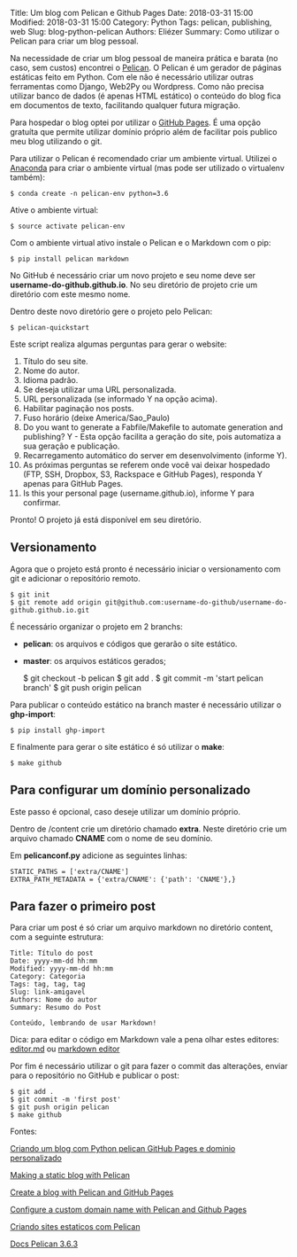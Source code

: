 Title: Um blog com Pelican e Github Pages
Date: 2018-03-31 15:00
Modified: 2018-03-31 15:00
Category: Python
Tags: pelican, publishing, web
Slug: blog-python-pelican
Authors: Eliézer
Summary: Como utilizar o Pelican para criar um blog pessoal.

Na necessidade de criar um blog pessoal de maneira prática e barata (no caso, sem custos) encontrei o [Pelican](http://docs.getpelican.com/en/stable/).
O Pelican é um gerador de páginas estáticas feito em Python. Com ele não é necessário utilizar outras ferramentas como Django, Web2Py ou Wordpress. Como não precisa utilizar banco de dados (é apenas HTML estático) o conteúdo do blog fica em documentos de texto, facilitando qualquer futura migração.

Para hospedar o blog optei por utilizar o [GitHub Pages](https://pages.github.com/). É uma opção gratuíta que permite utilizar domínio próprio além de facilitar pois publico meu blog utilizando o git.

Para utilizar o Pelican é recomendado criar um ambiente virtual. Utilizei o [Anaconda](https://www.anaconda.com/) para criar o ambiente virtual (mas pode ser utilizado o virtualenv também):

    $ conda create -n pelican-env python=3.6

Ative o ambiente virtual:

    $ source activate pelican-env

Com o ambiente virtual ativo instale o Pelican e o Markdown com o pip:

    $ pip install pelican markdown

No GitHub é necessário criar um novo projeto e seu nome deve ser **username-do-github.github.io**. No seu diretório de projeto crie um diretório com este mesmo nome.

Dentro deste novo diretório gere o projeto pelo Pelican:

    $ pelican-quickstart

Este script realiza algumas perguntas para gerar o website:

1. Título do seu site.
2. Nome do autor.
3. Idioma padrão.
4. Se deseja utilizar uma URL personalizada.
5. URL personalizada (se informado Y na opção acima).
6. Habilitar paginação nos posts.
7. Fuso horário (deixe America/Sao_Paulo)
8. Do you want to generate a Fabfile/Makefile to automate generation and publishing? Y - Esta opção facilita a geração do site, pois automatiza a sua geração e publicação.
9. Recarregamento automático do server em desenvolvimento (informe Y).
10. As próximas perguntas se referem onde você vai deixar hospedado (FTP, SSH, Dropbox, S3, Rackspace e GitHub Pages), responda Y apenas para GitHub Pages.
11. Is this your personal page (username.github.io), informe Y para confirmar.

Pronto! O projeto já está disponível em seu diretório.


## Versionamento

Agora que o projeto está pronto é necessário iniciar o versionamento com git e adicionar o repositório remoto.

    $ git init
    $ git remote add origin git@github.com:username-do-github/username-do-github.github.io.git

É necessário organizar o projeto em 2 branchs:

* **pelican**: os arquivos e códigos que gerarão o site estático.
* **master**: os arquivos estáticos gerados;

    $ git checkout -b pelican
    $ git add .
    $ git commit -m 'start pelican branch'
    $ git push origin pelican

Para publicar o conteúdo estático na branch master é necessário utilizar o **ghp-import**:

    $ pip install ghp-import

E finalmente para gerar o site estático é só utilizar o **make**:

    $ make github

## Para configurar um domínio personalizado

Este passo é opcional, caso deseje utilizar um domínio próprio.

Dentro de /content crie um diretório chamado **extra**. Neste diretório crie um arquivo chamado **CNAME** com o nome de seu domínio.

Em **pelicanconf.py** adicione as seguintes linhas:

    STATIC_PATHS = ['extra/CNAME']
    EXTRA_PATH_METADATA = {'extra/CNAME': {'path': 'CNAME'},}


## Para fazer o primeiro post

Para criar um post é só criar um arquivo markdown no diretório content, com a seguinte estrutura:

    Title: Título do post
    Date: yyyy-mm-dd hh:mm
    Modified: yyyy-mm-dd hh:mm
    Category: Categoria
    Tags: tag, tag, tag
    Slug: link-amigavel
    Authors: Nome do autor
    Summary: Resumo do Post

    Conteúdo, lembrando de usar Markdown!

Dica: para editar o código em Markdown vale a pena olhar estes editores: [editor.md](https://pandao.github.io/editor.md/en.html) ou [markdown editor](https://jbt.github.io/markdown-editor/)

Por fim é necessário utilizar o git para fazer o commit das alterações, enviar para o repositório no GitHub e publicar o post:

    $ git add . 
    $ git commit -m 'first post' 
    $ git push origin pelican 
    $ make github

Fontes:

[Criando um blog com Python pelican GitHub Pages e dominio personalizado](http://fnscoder.com/criando-um-blog-com-python-pelican-github-pages-e-dominio-personalizado.html)

[Making a static blog with Pelican](http://nafiulis.me/making-a-static-blog-with-pelican.html)

[Create a blog with Pelican and GitHub Pages](https://rsip22.github.io/blog/create-a-blog-with-pelican-and-github-pages.html)

[Configure a custom domain name with Pelican and Github Pages](http://cherrymick.com/configure-a-custom-domain-name-with-pelican-and-github-pages.html)

[Criando sites estaticos com Pelican](http://pythonclub.com.br/criando-sites-estaticos-com-pelican.html)

[Docs Pelican 3.6.3](http://docs.getpelican.com/en/3.6.3/tips.html)


